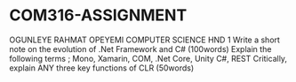 # COM316-ASSIGNMENT
OGUNLEYE RAHMAT OPEYEMI 
COMPUTER SCIENCE HND 1
Write a short note on the evolution of .Net Framework and C# (100words)
Explain the following terms ;
Mono, Xamarin, COM, .Net Core, Unity C#, REST
Critically, explain ANY three key functions of CLR (50words)

